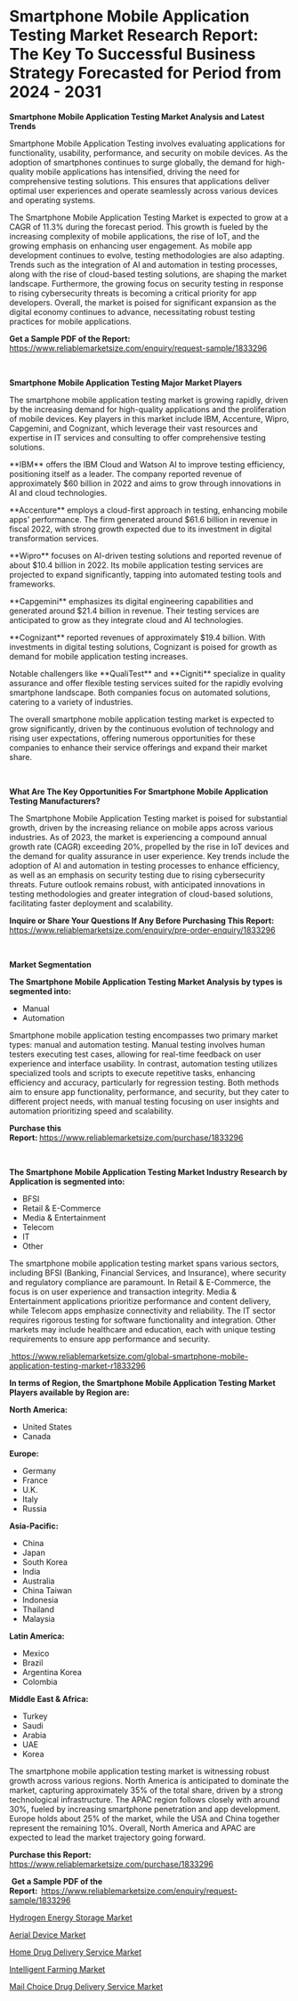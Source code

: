 <p><h1>Smartphone Mobile Application Testing Market Research Report: The Key To Successful Business Strategy Forecasted for Period from 2024 - 2031</h1></p><p><strong>Smartphone Mobile Application Testing Market Analysis and Latest Trends</strong></p>
<p><p>Smartphone Mobile Application Testing involves evaluating applications for functionality, usability, performance, and security on mobile devices. As the adoption of smartphones continues to surge globally, the demand for high-quality mobile applications has intensified, driving the need for comprehensive testing solutions. This ensures that applications deliver optimal user experiences and operate seamlessly across various devices and operating systems.</p><p>The Smartphone Mobile Application Testing Market is expected to grow at a CAGR of 11.3% during the forecast period. This growth is fueled by the increasing complexity of mobile applications, the rise of IoT, and the growing emphasis on enhancing user engagement. As mobile app development continues to evolve, testing methodologies are also adapting. Trends such as the integration of AI and automation in testing processes, along with the rise of cloud-based testing solutions, are shaping the market landscape. Furthermore, the growing focus on security testing in response to rising cybersecurity threats is becoming a critical priority for app developers. Overall, the market is poised for significant expansion as the digital economy continues to advance, necessitating robust testing practices for mobile applications.</p></p>
<p><strong>Get a Sample PDF of the Report:&nbsp;</strong> <a href="https://www.reliablemarketsize.com/enquiry/request-sample/1833296?utm_campaign=1103&utm_medium=2&utm_source=Github&utm_content=ia&utm_term=17102024&utm_id=smartphone-mobile-application-testing">https://www.reliablemarketsize.com/enquiry/request-sample/1833296</a></p>
<p>&nbsp;</p>
<p><strong>Smartphone Mobile Application Testing Major Market Players</strong></p>
<p><p>The smartphone mobile application testing market is growing rapidly, driven by the increasing demand for high-quality applications and the proliferation of mobile devices. Key players in this market include IBM, Accenture, Wipro, Capgemini, and Cognizant, which leverage their vast resources and expertise in IT services and consulting to offer comprehensive testing solutions.</p><p>**IBM** offers the IBM Cloud and Watson AI to improve testing efficiency, positioning itself as a leader. The company reported revenue of approximately $60 billion in 2022 and aims to grow through innovations in AI and cloud technologies. </p><p>**Accenture** employs a cloud-first approach in testing, enhancing mobile apps' performance. The firm generated around $61.6 billion in revenue in fiscal 2022, with strong growth expected due to its investment in digital transformation services.</p><p>**Wipro** focuses on AI-driven testing solutions and reported revenue of about $10.4 billion in 2022. Its mobile application testing services are projected to expand significantly, tapping into automated testing tools and frameworks.</p><p>**Capgemini** emphasizes its digital engineering capabilities and generated around $21.4 billion in revenue. Their testing services are anticipated to grow as they integrate cloud and AI technologies.</p><p>**Cognizant** reported revenues of approximately $19.4 billion. With investments in digital testing solutions, Cognizant is poised for growth as demand for mobile application testing increases.</p><p>Notable challengers like **QualiTest** and **Cigniti** specialize in quality assurance and offer flexible testing services suited for the rapidly evolving smartphone landscape. Both companies focus on automated solutions, catering to a variety of industries.</p><p>The overall smartphone mobile application testing market is expected to grow significantly, driven by the continuous evolution of technology and rising user expectations, offering numerous opportunities for these companies to enhance their service offerings and expand their market share.</p></p>
<p>&nbsp;</p>
<p><strong>What Are The Key Opportunities For Smartphone Mobile Application Testing Manufacturers?</strong></p>
<p><p>The Smartphone Mobile Application Testing market is poised for substantial growth, driven by the increasing reliance on mobile apps across various industries. As of 2023, the market is experiencing a compound annual growth rate (CAGR) exceeding 20%, propelled by the rise in IoT devices and the demand for quality assurance in user experience. Key trends include the adoption of AI and automation in testing processes to enhance efficiency, as well as an emphasis on security testing due to rising cybersecurity threats. Future outlook remains robust, with anticipated innovations in testing methodologies and greater integration of cloud-based solutions, facilitating faster deployment and scalability.</p></p>
<p><strong>Inquire or Share Your Questions If Any Before Purchasing This Report:</strong> <a href="https://www.reliablemarketsize.com/enquiry/pre-order-enquiry/1833296?utm_campaign=1103&utm_medium=2&utm_source=Github&utm_content=ia&utm_term=17102024&utm_id=smartphone-mobile-application-testing">https://www.reliablemarketsize.com/enquiry/pre-order-enquiry/1833296</a></p>
<p>&nbsp;</p>
<p><strong>Market Segmentation</strong></p>
<p><strong>The Smartphone Mobile Application Testing Market Analysis by types is segmented into:</strong></p>
<p><ul><li>Manual</li><li>Automation</li></ul></p>
<p><p>Smartphone mobile application testing encompasses two primary market types: manual and automation testing. Manual testing involves human testers executing test cases, allowing for real-time feedback on user experience and interface usability. In contrast, automation testing utilizes specialized tools and scripts to execute repetitive tasks, enhancing efficiency and accuracy, particularly for regression testing. Both methods aim to ensure app functionality, performance, and security, but they cater to different project needs, with manual testing focusing on user insights and automation prioritizing speed and scalability.</p></p>
<p><strong>Purchase this Report:&nbsp;</strong><a href="https://www.reliablemarketsize.com/purchase/1833296?utm_campaign=1103&utm_medium=2&utm_source=Github&utm_content=ia&utm_term=17102024&utm_id=smartphone-mobile-application-testing">https://www.reliablemarketsize.com/purchase/1833296</a></p>
<p>&nbsp;</p>
<p><strong>The Smartphone Mobile Application Testing Market Industry Research by Application is segmented into:</strong></p>
<p><ul><li>BFSI</li><li>Retail & E-Commerce</li><li>Media & Entertainment</li><li>Telecom</li><li>IT</li><li>Other</li></ul></p>
<p><p>The smartphone mobile application testing market spans various sectors, including BFSI (Banking, Financial Services, and Insurance), where security and regulatory compliance are paramount. In Retail & E-Commerce, the focus is on user experience and transaction integrity. Media & Entertainment applications prioritize performance and content delivery, while Telecom apps emphasize connectivity and reliability. The IT sector requires rigorous testing for software functionality and integration. Other markets may include healthcare and education, each with unique testing requirements to ensure app performance and security.</p></p>
<p><a href="https://www.reliablemarketsize.com/global-smartphone-mobile-application-testing-market-r1833296?utm_campaign=1103&utm_medium=2&utm_source=Github&utm_content=ia&utm_term=17102024&utm_id=smartphone-mobile-application-testing">&nbsp;https://www.reliablemarketsize.com/global-smartphone-mobile-application-testing-market-r1833296</a></p>
<p><strong>In terms of Region, the Smartphone Mobile Application Testing Market Players available by Region are:</strong></p>
<p>
    <p> <strong> North America: </strong>
        <ul>
            <li>United States</li>
            <li>Canada</li>
        </ul>
        </p> 
    <p> <strong> Europe: </strong>
        <ul>
            <li>Germany</li>
            <li>France</li>
            <li>U.K.</li>
            <li>Italy</li>
            <li>Russia</li>
        </ul>
        </p> 
    <p> <strong> Asia-Pacific: </strong>
        <ul>
            <li>China</li>
            <li>Japan</li>
            <li>South Korea</li>
            <li>India</li>
            <li>Australia</li>
            <li>China Taiwan</li>
            <li>Indonesia</li>
            <li>Thailand</li>
            <li>Malaysia</li>
        </ul>
        </p> 
    <p> <strong> Latin America: </strong>
        <ul>
            <li>Mexico</li>
            <li>Brazil</li>
            <li>Argentina Korea</li>
            <li>Colombia</li>
        </ul>
        </p> 
    <p> <strong> Middle East & Africa: </strong>
        <ul>
            <li>Turkey</li>
            <li>Saudi</li>
            <li>Arabia</li>
            <li>UAE</li>
            <li>Korea</li>
        </ul>
    </p>
    </p>
<p><p>The smartphone mobile application testing market is witnessing robust growth across various regions. North America is anticipated to dominate the market, capturing approximately 35% of the total share, driven by a strong technological infrastructure. The APAC region follows closely with around 30%, fueled by increasing smartphone penetration and app development. Europe holds about 25% of the market, while the USA and China together represent the remaining 10%. Overall, North America and APAC are expected to lead the market trajectory going forward.</p></p>
<p><strong>Purchase this Report: </strong><a href="https://www.reliablemarketsize.com/purchase/1833296?utm_campaign=1103&utm_medium=2&utm_source=Github&utm_content=ia&utm_term=17102024&utm_id=smartphone-mobile-application-testing">https://www.reliablemarketsize.com/purchase/1833296</a></p>
<p>&nbsp;<strong>Get a Sample PDF of the Report:&nbsp;&nbsp;</strong><a href="https://www.reliablemarketsize.com/enquiry/request-sample/1833296?utm_campaign=1103&utm_medium=2&utm_source=Github&utm_content=ia&utm_term=17102024&utm_id=smartphone-mobile-application-testing">https://www.reliablemarketsize.com/enquiry/request-sample/1833296</a></p>
<p><strong></strong></p>
<p><p><a href="https://issuu.com/reportprime-2/docs/hydrogen-energy-storage-market-size_b83d98de86872b?utm_campaign=1103&utm_medium=2&utm_source=Github&utm_content=ia&utm_term=17102024&utm_id=smartphone-mobile-application-testing">Hydrogen Energy Storage Market</a></p><p><a href="https://issuu.com/reportprime-2/docs/aerial-device-market-size-2030.pptx_f7d90326bba051?utm_campaign=1103&utm_medium=2&utm_source=Github&utm_content=ia&utm_term=17102024&utm_id=smartphone-mobile-application-testing">Aerial Device Market</a></p><p><a href="https://github.com/lallietva4l/Market-Research-Report-List-1/blob/main/home-drug-delivery-service-market.md?utm_campaign=1103&utm_medium=2&utm_source=Github&utm_content=ia&utm_term=17102024&utm_id=smartphone-mobile-application-testing">Home Drug Delivery Service Market</a></p><p><a href="https://www.linkedin.com/pulse/intelligent-farming-market-forecast-global-trends-analysis-from-j1arf?utm_campaign=1103&utm_medium=2&utm_source=Github&utm_content=ia&utm_term=17102024&utm_id=smartphone-mobile-application-testing">Intelligent Farming Market</a></p><p><a href="https://github.com/priss1h/Market-Research-Report-List-1/blob/main/mail-choice-drug-delivery-service-market.md?utm_campaign=1103&utm_medium=2&utm_source=Github&utm_content=ia&utm_term=17102024&utm_id=smartphone-mobile-application-testing">Mail Choice Drug Delivery Service Market</a></p></p>